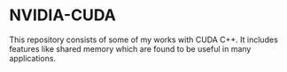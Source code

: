 # NVIDIA-CUDA

This repository consists of some of my works with CUDA C++. It includes features like shared memory which are found to be useful in many applications. 
